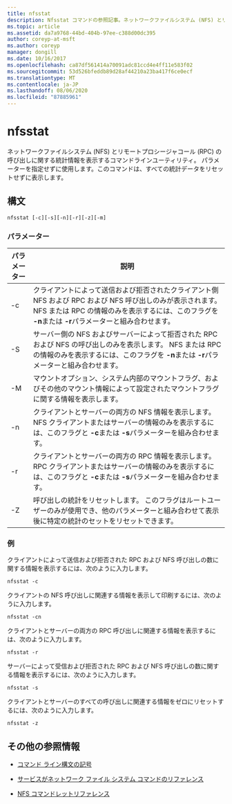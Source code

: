 ```yaml
---
title: nfsstat
description: Nfsstat コマンドの参照記事。ネットワークファイルシステム (NFS) とリモートプロシージャコール (RPC) の呼び出しに関する統計情報を表示します。
ms.topic: article
ms.assetid: da7a9768-44bd-404b-97ee-c388d00dc395
author: coreyp-at-msft
ms.author: coreyp
manager: dongill
ms.date: 10/16/2017
ms.openlocfilehash: ca87df561414a70091adc81ccd4e4ff11e583f02
ms.sourcegitcommit: 53d526bfeddb89d28af44210a23ba417f6ce0ecf
ms.translationtype: MT
ms.contentlocale: ja-JP
ms.lasthandoff: 08/06/2020
ms.locfileid: "87885961"
---
```

# <a name="nfsstat"></a>nfsstat

ネットワークファイルシステム (NFS) とリモートプロシージャコール (RPC) の呼び出しに関する統計情報を表示するコマンドラインユーティリティ。 パラメーターを指定せずに使用します。このコマンドは、すべての統計データをリセットせずに表示します。

## <a name="syntax"></a>構文

```
nfsstat [-c][-s][-n][-r][-z][-m]
```

### <a name="parameters"></a>パラメーター

| パラメーター | 説明 |
| --------- | ----------- |
| -c | クライアントによって送信および拒否されたクライアント側 NFS および RPC および NFS 呼び出しのみが表示されます。 NFS または RPC の情報のみを表示するには、このフラグを **-n**または **-r**パラメーターと組み合わせます。 |
| -S | サーバー側の NFS およびサーバーによって拒否された RPC および NFS の呼び出しのみを表示します。 NFS または RPC の情報のみを表示するには、このフラグを **-n**または **-r**パラメーターと組み合わせます。 |
| -M | マウントオプション、システム内部のマウントフラグ、およびその他のマウント情報によって設定されたマウントフラグに関する情報を表示します。 |
| -n | クライアントとサーバーの両方の NFS 情報を表示します。 NFS クライアントまたはサーバーの情報のみを表示するには、このフラグと **-c**または **-s**パラメーターを組み合わせます。 |
| -r | クライアントとサーバーの両方の RPC 情報を表示します。 RPC クライアントまたはサーバーの情報のみを表示するには、このフラグと **-c**または **-s**パラメーターを組み合わせます。 |
| -Z | 呼び出しの統計をリセットします。 このフラグはルートユーザーのみが使用でき、他のパラメーターと組み合わせて表示後に特定の統計のセットをリセットできます。 |

### <a name="examples"></a>例

クライアントによって送信および拒否された RPC および NFS 呼び出しの数に関する情報を表示するには、次のように入力します。

```
nfsstat -c
```

クライアントの NFS 呼び出しに関連する情報を表示して印刷するには、次のように入力します。

```
nfsstat -cn
```

クライアントとサーバーの両方の RPC 呼び出しに関連する情報を表示するには、次のように入力します。

```
nfsstat -r
```

サーバーによって受信および拒否された RPC および NFS 呼び出しの数に関する情報を表示するには、次のように入力します。

```
nfsstat -s
```

クライアントとサーバーのすべての呼び出しに関連する情報をゼロにリセットするには、次のように入力します。

```
nfsstat -z
```

## <a name="additional-references"></a>その他の参照情報

- [コマンド ライン構文の記号](command-line-syntax-key.md)

- [サービスがネットワーク ファイル システム コマンドのリファレンス](services-for-network-file-system-command-reference.md)

- [NFS コマンドレットリファレンス](/powershell/module/nfs)
